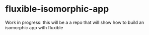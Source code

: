 # fluxible-isomorphic-app
Work in progress: this will be a a repo that will show how to build an isomorphic app with fluxible
